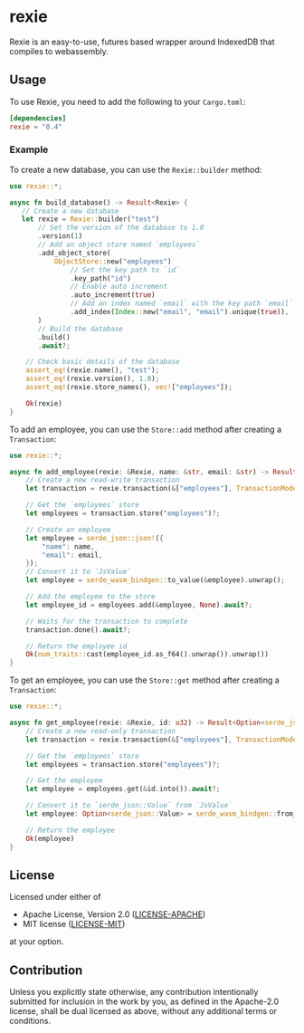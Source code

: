 # rexie

Rexie is an easy-to-use, futures based wrapper around IndexedDB that compiles to webassembly.

## Usage

To use Rexie, you need to add the following to your `Cargo.toml`:

```toml
[dependencies]
rexie = "0.4"
```

### Example

To create a new database, you can use the `Rexie::builder` method:

```rust
use rexie::*;

async fn build_database() -> Result<Rexie> {
   // Create a new database
   let rexie = Rexie::builder("test")
       // Set the version of the database to 1.0
       .version(1)
       // Add an object store named `employees`
       .add_object_store(
           ObjectStore::new("employees")
               // Set the key path to `id`
               .key_path("id")
               // Enable auto increment
               .auto_increment(true)
               // Add an index named `email` with the key path `email` with unique enabled
               .add_index(Index::new("email", "email").unique(true)),
       )
       // Build the database
       .build()
       .await?;

    // Check basic details of the database
    assert_eq!(rexie.name(), "test");
    assert_eq!(rexie.version(), 1.0);
    assert_eq!(rexie.store_names(), vec!["employees"]);

    Ok(rexie)
}
```

To add an employee, you can use the `Store::add` method after creating a `Transaction`:

```rust
use rexie::*;

async fn add_employee(rexie: &Rexie, name: &str, email: &str) -> Result<u32> {
    // Create a new read-write transaction
    let transaction = rexie.transaction(&["employees"], TransactionMode::ReadWrite)?;

    // Get the `employees` store
    let employees = transaction.store("employees")?;

    // Create an employee
    let employee = serde_json::json!({
        "name": name,
        "email": email,
    });
    // Convert it to `JsValue`
    let employee = serde_wasm_bindgen::to_value(&employee).unwrap();

    // Add the employee to the store
    let employee_id = employees.add(&employee, None).await?;

    // Waits for the transaction to complete
    transaction.done().await?;

    // Return the employee id
    Ok(num_traits::cast(employee_id.as_f64().unwrap()).unwrap())
}
```

To get an employee, you can use the `Store::get` method after creating a `Transaction`:

```rust
use rexie::*;

async fn get_employee(rexie: &Rexie, id: u32) -> Result<Option<serde_json::Value>> {
    // Create a new read-only transaction
    let transaction = rexie.transaction(&["employees"], TransactionMode::ReadOnly)?;

    // Get the `employees` store
    let employees = transaction.store("employees")?;

    // Get the employee
    let employee = employees.get(&id.into()).await?;

    // Convert it to `serde_json::Value` from `JsValue`
    let employee: Option<serde_json::Value> = serde_wasm_bindgen::from_value(employee).unwrap();

    // Return the employee
    Ok(employee)
}
```

## License

Licensed under either of

- Apache License, Version 2.0 ([LICENSE-APACHE](LICENSE-APACHE))
- MIT license ([LICENSE-MIT](LICENSE-MIT))

at your option.

## Contribution

Unless you explicitly state otherwise, any contribution intentionally submitted for inclusion in the work by you, as
defined in the Apache-2.0 license, shall be dual licensed as above, without any additional terms or conditions.

